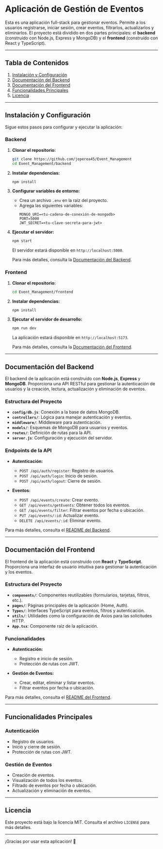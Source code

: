# Aplicación de Gestión de Eventos

Esta es una aplicación full-stack para gestionar eventos. Permite a los usuarios registrarse, iniciar sesión, crear eventos, filtrarlos, actualizarlos y eliminarlos. El proyecto está dividido en dos partes principales: el **backend** (construido con Node.js, Express y MongoDB) y el **frontend** (construido con React y TypeScript).

---

## **Tabla de Contenidos**

1. [Instalación y Configuración](#instalación-y-configuración)
2. [Documentación del Backend](#documentación-del-backend)
3. [Documentación del Frontend](#documentación-del-frontend)
4. [Funcionalidades Principales](#funcionalidades-principales)
5. [Licencia](#licencia)

---

## **Instalación y Configuración**

Sigue estos pasos para configurar y ejecutar la aplicación:

### **Backend**
1. **Clonar el repositorio:**
   ```bash
   git clone https://github.com/jeperea45/Event_Management
   cd Event_Management/backend
   ```

2. **Instalar dependencias:**
   ```bash
   npm install
   ```

3. **Configurar variables de entorno:**
   - Crea un archivo `.env` en la raíz del proyecto.
   - Agrega las siguientes variables:
     ```env
     MONGO_URI=<tu-cadena-de-conexión-de-mongodb>
     PORT=5000
     JWT_SECRET=<tu-clave-secreta-para-jwt>
     ```

4. **Ejecutar el servidor:**
   ```bash
   npm start
   ```

   El servidor estará disponible en `http://localhost:5000`.

   Para más detalles, consulta la [Documentación del Backend](./backend/README.md).

### **Frontend**
1. **Clonar el repositorio:**
   ```bash
   cd Event_Management/frontend
   ```

2. **Instalar dependencias:**
   ```bash
   npm install
   ```

3. **Ejecutar el servidor de desarrollo:**
   ```bash
   npm run dev
   ```

   La aplicación estará disponible en `http://localhost:5173`.

   Para más detalles, consulta la [Documentación del Frontend](./frontend/README.md).

---

## **Documentación del Backend**

El backend de la aplicación está construido con **Node.js**, **Express** y **MongoDB**. Proporciona una API RESTful para gestionar la autenticación de usuarios y la creación, lectura, actualización y eliminación de eventos.

### **Estructura del Proyecto**
- **`config/db.js`**: Conexión a la base de datos MongoDB.
- **`controllers/`**: Lógica para manejar autenticación y eventos.
- **`middleware/`**: Middleware para autenticación.
- **`models/`**: Esquemas de MongoDB para usuarios y eventos.
- **`routes/`**: Definición de rutas para la API.
- **`server.js`**: Configuración y ejecución del servidor.

### **Endpoints de la API**
- **Autenticación:**  
  - `POST /api/auth/register`: Registro de usuarios.
  - `POST /api/auth/login`: Inicio de sesión.
  - `POST /api/auth/logout`: Cierre de sesión.

- **Eventos:**  
  - `POST /api/events/create`: Crear evento.
  - `GET /api/events/getEvents`: Obtener todos los eventos.
  - `GET /api/events/filter`: Filtrar eventos por fecha o ubicación.
  - `PUT /api/events/:id`: Actualizar evento.
  - `DELETE /api/events/:id`: Eliminar evento.

Para más detalles, consulta el [README del Backend](./backend/README.md).

---

## **Documentación del Frontend**

El frontend de la aplicación está construido con **React** y **TypeScript**. Proporciona una interfaz de usuario intuitiva para gestionar la autenticación y los eventos.

### **Estructura del Proyecto**
- **`components/`**: Componentes reutilizables (formularios, tarjetas, filtros, etc.).
- **`pages/`**: Páginas principales de la aplicación (Home, Auth).
- **`Types/`**: Interfaces TypeScript para eventos, filtros y autenticación.
- **`utils/`**: Utilidades como la configuración de Axios para las solicitudes HTTP.
- **`App.tsx`**: Componente raíz de la aplicación.

### **Funcionalidades**
- **Autenticación:**  
  - Registro e inicio de sesión.
  - Protección de rutas con JWT.

- **Gestión de Eventos:**  
  - Crear, editar, eliminar y listar eventos.
  - Filtrar eventos por fecha o ubicación.

Para más detalles, consulta el [README del Frontend](./frontend/README.md).

---

## **Funcionalidades Principales**

### **Autenticación**
- Registro de usuarios.
- Inicio y cierre de sesión.
- Protección de rutas con JWT.

### **Gestión de Eventos**
- Creación de eventos.
- Visualización de todos los eventos.
- Filtrado de eventos por fecha o ubicación.
- Actualización y eliminación de eventos.

---

## **Licencia**

Este proyecto está bajo la licencia MIT. Consulta el archivo `LICENSE` para más detalles.

---

¡Gracias por usar esta aplicación! 🚀
